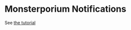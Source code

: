 # Monsterporium Notifications

See [the tutorial](http://tutorials.jumpstartlab.com/topics/extract_notification_service.html)
